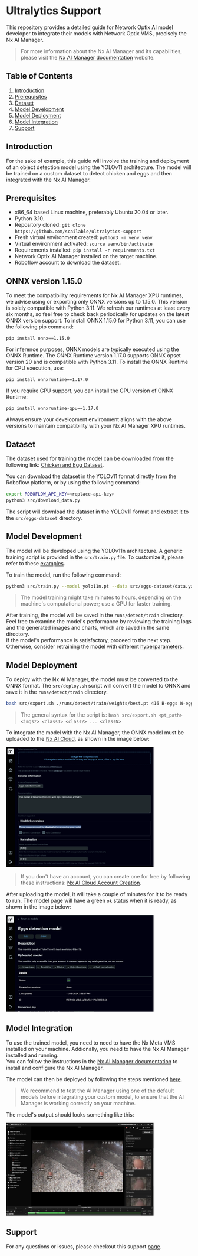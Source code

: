 # Ultralytics Support

This repository provides a detailed guide for Network Optix AI model developer to integrate their models with Network Optix VMS, precisely the Nx AI Manager.  

> For more information about the Nx AI Manager  and its capabilities, please visit the [Nx AI Manager documentation](https://nx.docs.scailable.net/) website.

## Table of Contents

1. [Introduction](#introduction)
2. [Prerequisites](#prerequisites)
3. [Dataset](#dataset)
4. [Model Development](#model-development)
5. [Model Deployment](#model-deployment)
6. [Model Integration](#model-integration)
7. [Support](#support)

## Introduction

For the sake of example, this guide will involve the training and deployment of an object detection model using the YOLOv11 architecture. The model will be trained on a custom dataset to detect chicken and eggs and then integrated with the Nx AI Manager.

## Prerequisites

- x86_64 based Linux machine, preferably Ubuntu 20.04 or later.
- Python 3.10.
- Repository cloned: `git clone https://github.com/scailable/ultralytics-support`
- Fresh virtual environment created: `python3 -m venv venv`
- Virtual environment activated: `source venv/bin/activate`
- Requirements installed: `pip install -r requirements.txt`
- Network Optix AI Manager installed on the target machine.
- Roboflow account to download the dataset.

## ONNX version 1.15.0

To meet the compatibility requirements for Nx AI Manager XPU runtimes, we advise using or exporting only ONNX versions up to 1.15.0. This version is solely compatible with Python 3.11.
We refresh our runtimes at least every six months, so feel free to check back periodically for updates on the latest ONNX version support.
To install ONNX 1.15.0 for Python 3.11, you can use the following pip command:

```
pip install onnx==1.15.0
```

For inference purposes, ONNX models are typically executed using the ONNX Runtime. The ONNX Runtime version 1.17.0 supports ONNX opset version 20 and is compatible with Python 3.11. To install the ONNX Runtime for CPU execution, use:

```
pip install onnxruntime==1.17.0
```

If you require GPU support, you can install the GPU version of ONNX Runtime:

```
pip install onnxruntime-gpu==1.17.0
```

Always ensure your development environment aligns with the above versions to maintain compatibility with your Nx AI Manager XPU runtimes.

## Dataset

The dataset used for training the model can be downloaded from the following link: [Chicken and Egg Dataset](https://universe.roboflow.com/egg-detection-mixed-eggs/egg-detection-model-4wo1k/dataset/3).

You can download the dataset in the YOLOv11 format directly from the Roboflow platform, or by using the following command:

```bash
export ROBOFLOW_API_KEY=<replace-api-key>
python3 src/download_data.py
```
The script will download the dataset in the YOLOv11 format and extract it to the `src/eggs-dataset` directory.

## Model Development

The model will be developed using the YOLOv11n architecture. A generic training script is provided in the `src/train.py` file. To customize it, please refer to these [examples](https://docs.ultralytics.com/modes/train/#usage-examples).

To train the model, run the following command:

```bash
python3 src/train.py --model yolo11n.pt --data src/eggs-dataset/data.yaml --epochs 100 --imgsz 416 --device cpu --batch_size 8
```

> The model training might take minutes to hours, depending on the machine's computational power; use a GPU for faster training.  

After training, the model will be saved in the `runs/detect/train` directory. Feel free to examine the model's performance by reviewing the training logs and the generated images and charts, which are saved in the same directory.   
If the model's performance is satisfactory, proceed to the next step. Otherwise, consider retraining the model with different [hyperparameters](https://docs.ultralytics.com/modes/train/#train-settings).


## Model Deployment

To deploy with the Nx AI Manager, the model must be converted to the ONNX format. The `src/deploy.sh` script will convert the model to ONNX and save it in the `runs/detect/train` directory.

```bash
bash src/export.sh ./runs/detect/train/weights/best.pt 416 B-eggs W-eggs
```
>The general syntax for the script is: `bash src/export.sh <pt_path> <imgsz> <class1> <class2> ... <classN>`

To integrate the model with the Nx AI Manager, the ONNX model must be uploaded to the [Nx AI Cloud](https://admin.sclbl.nxvms.com/create), as shown in the image below:

<img src="_imgs/upload-form.png" width="400">

> If you don't have an account, you can create one for free by following these instructions: [Nx AI Cloud Account Creation](https://nx.docs.scailable.net/nx-ai-cloud/registration).

After uploading the model, it will take a couple of minutes for it to be ready to run. The model page will have a green `ok` status when it is ready, as shown in the image below:

<img src="_imgs/model-ready.png" width="400">

## Model Integration

To use the trained model, you need to need to have the Nx Meta VMS installed on your machine. Addionally, you need to have the Nx AI Manager installed and running.  
You can follow the instructions in the [Nx AI Manager documentation](https://nx.docs.scailable.net/nx-ai-manager/1.-install-network-optix) to install and configure the Nx AI Manager.

The model can then be deployed by following the steps mentioned [here](https://nx.docs.scailable.net/nx-ai-manager/2.-configure-the-nx-ai-manager-plugin).

> We recommend to test the AI Manager using one of the default models before integrating your custom model, to ensure that the AI Manager is working correctly on your machine.

The model's output should looks something like this:

<img src="_imgs/final-output.png" width="400">

## Support

For any questions or issues, please checkout this support [page](https://nx.docs.scailable.net/support-and-troubleshooting/how-to-get-support).
